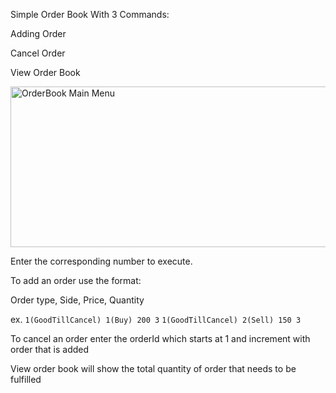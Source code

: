 Simple Order Book With 3 Commands:

Adding Order

Cancel Order

View Order Book

<img width="741" height="257" alt="OrderBook Main Menu" src="https://github.com/user-attachments/assets/a45c0878-e80b-426f-9ccf-ac02c5ebda41" />

Enter the corresponding number to execute.

To add an order use the format:

Order type, Side, Price, Quantity

ex. `1(GoodTillCancel) 1(Buy) 200 3` `1(GoodTillCancel) 2(Sell) 150 3`

To cancel an order enter the orderId which starts at 1 and increment with order that is added

View order book will show the total quantity of order that needs to be fulfilled

